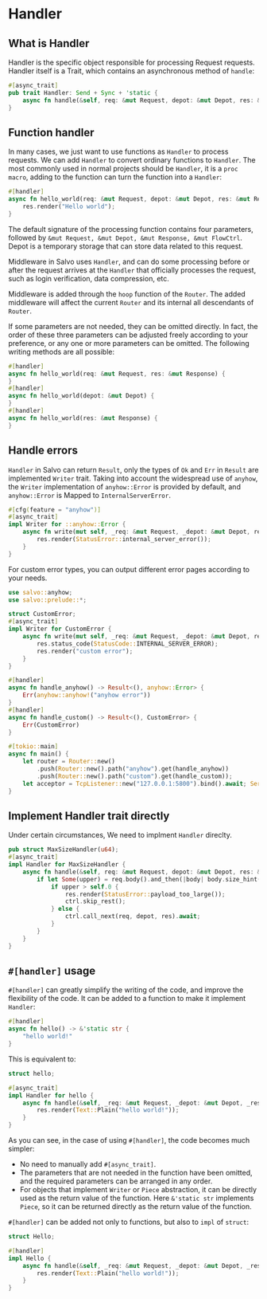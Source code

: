 # Handler

## What is Handler

Handler is the specific object responsible for processing Request requests. Handler itself is a Trait, which contains an asynchronous method of ```handle```: 

```rust
#[async_trait]
pub trait Handler: Send + Sync + 'static {
    async fn handle(&self, req: &mut Request, depot: &mut Depot, res: &mut Response);
}
```

## Function handler

In many cases, we just want to use functions as ```Handler``` to process requests. We can add `Handler` to convert ordinary functions to ```Handler```. The most commonly used in normal projects should be `Handler`, it is a ```proc macro```, adding to the function can turn the function into a ```Handler```: 

```rust
#[handler]
async fn hello_world(req: &mut Request, depot: &mut Depot, res: &mut Response) {
    res.render("Hello world");
}
```

The default signature of the processing function contains four parameters, followed by ```&mut Request, &mut Depot, &mut Response, &mut FlowCtrl```. Depot is a temporary storage that can store data related to this request.

Middleware in Salvo uses ```Handler```, and can do some processing before or after the request arrives at the ```Handler``` that officially processes the request, such as login verification, data compression, etc.

Middleware is added through the ```hoop``` function of the ```Router```. The added middleware will affect the current ```Router``` and its internal all descendants of ```Router```.

If some parameters are not needed, they can be omitted directly. In fact, the order of these three parameters can be adjusted freely according to your preference, or any one or more parameters can be omitted. The following writing methods are all possible:

```rust
#[handler]
async fn hello_world(req: &mut Request, res: &mut Response) {
}
#[handler]
async fn hello_world(depot: &mut Depot) {
}
#[handler]
async fn hello_world(res: &mut Response) {
}
```

## Handle errors

`Handler` in Salvo can return ```Result```, only the types of ```Ok``` and ```Err``` in ```Result``` are implemented ```Writer``` trait. 
Taking into account the widespread use of ```anyhow```, the ```Writer``` implementation of ```anyhow::Error``` is provided by default, and ```anyhow::Error``` is Mapped to ```InternalServerError```. 

```rust
#[cfg(feature = "anyhow")]
#[async_trait]
impl Writer for ::anyhow::Error {
    async fn write(mut self, _req: &mut Request, _depot: &mut Depot, res: &mut Response) {
        res.render(StatusError::internal_server_error());
    }
}
```

For custom error types, you can output different error pages according to your needs. 

```rust
use salvo::anyhow;
use salvo::prelude::*;

struct CustomError;
#[async_trait]
impl Writer for CustomError {
    async fn write(mut self, _req: &mut Request, _depot: &mut Depot, res: &mut Response) {
        res.status_code(StatusCode::INTERNAL_SERVER_ERROR);
        res.render("custom error");
    }
}

#[handler]
async fn handle_anyhow() -> Result<(), anyhow::Error> {
    Err(anyhow::anyhow!("anyhow error"))
}
#[handler]
async fn handle_custom() -> Result<(), CustomError> {
    Err(CustomError)
}

#[tokio::main]
async fn main() {
    let router = Router::new()
        .push(Router::new().path("anyhow").get(handle_anyhow))
        .push(Router::new().path("custom").get(handle_custom));
    let acceptor = TcpListener::new("127.0.0.1:5800").bind().await; Server::new(acceptor).serve(router).await;
}
```

## Implement Handler trait directly

Under certain circumstances, We need to implment ```Handler``` direclty.

```rust
pub struct MaxSizeHandler(u64);
#[async_trait]
impl Handler for MaxSizeHandler {
    async fn handle(&self, req: &mut Request, depot: &mut Depot, res: &mut Response, ctrl: &mut FlowCtrl) {
        if let Some(upper) = req.body().and_then(|body| body.size_hint().upper()) {
            if upper > self.0 {
                res.render(StatusError::payload_too_large());
                ctrl.skip_rest();
            } else {
                ctrl.call_next(req, depot, res).await;
            }
        }
    }
}
```

## `#[handler]` usage

`#[handler]` can greatly simplify the writing of the code, and improve the flexibility of the code. It can be added to a function to make it implement `Handler`:

```rust
#[handler]
async fn hello() -> &'static str {
    "hello world!"
}
````

This is equivalent to:

```rust
struct hello;

#[async_trait]
impl Handler for hello {
    async fn handle(&self, _req: &mut Request, _depot: &mut Depot, _res: &mut Response) {
        res.render(Text::Plain("hello world!"));
    }
}
````

As you can see, in the case of using `#[handler]`, the code becomes much simpler:
- No need to manually add `#[async_trait]`.
- The parameters that are not needed in the function have been omitted, and the required parameters can be arranged in any order.
- For objects that implement `Writer` or `Piece` abstraction, it can be directly used as the return value of the function. Here `&'static str` implements `Piece`, so it can be returned directly as the return value of the function.

`#[handler]` can be added not only to functions, but also to `impl` of `struct`:

```rust
struct Hello;

#[handler]
impl Hello {
    async fn handle(&self, _req: &mut Request, _depot: &mut Depot, _res: &mut Response) {
        res.render(Text::Plain("hello world!"));
    }
}
````
